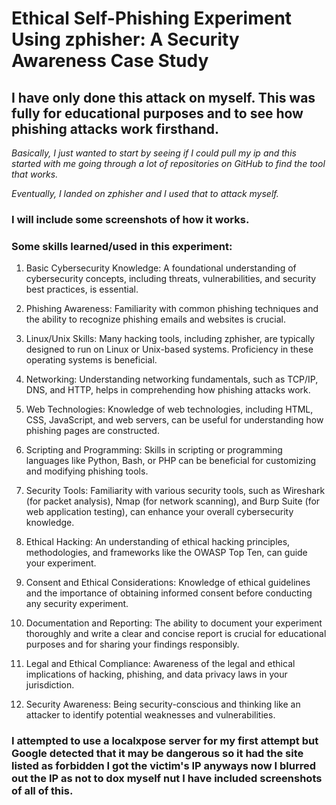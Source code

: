 # Ethical Self-Phishing Experiment Using zphisher: A Security Awareness Case Study

## I have only done this attack on myself. This was fully for educational purposes and to see how phishing attacks work firsthand.

*Basically, I just wanted to start by seeing if I could pull my ip and this started with me going through a lot of repositories on GitHub to find the tool that works.*

*Eventually, I landed on zphisher and I used that to attack myself.*

### I will include some screenshots of how it works.

### Some skills learned/used in this experiment: 

1. Basic Cybersecurity Knowledge: A foundational understanding of cybersecurity concepts, including threats, vulnerabilities, and security best practices, is essential.

2. Phishing Awareness: Familiarity with common phishing techniques and the ability to recognize phishing emails and websites is crucial.

3. Linux/Unix Skills: Many hacking tools, including zphisher, are typically designed to run on Linux or Unix-based systems. Proficiency in these operating systems is beneficial.

4. Networking: Understanding networking fundamentals, such as TCP/IP, DNS, and HTTP, helps in comprehending how phishing attacks work.

5. Web Technologies: Knowledge of web technologies, including HTML, CSS, JavaScript, and web servers, can be useful for understanding how phishing pages are constructed.

6. Scripting and Programming: Skills in scripting or programming languages like Python, Bash, or PHP can be beneficial for customizing and modifying phishing tools.

7. Security Tools: Familiarity with various security tools, such as Wireshark (for packet analysis), Nmap (for network scanning), and Burp Suite (for web application testing), can enhance your overall cybersecurity knowledge.

8. Ethical Hacking: An understanding of ethical hacking principles, methodologies, and frameworks like the OWASP Top Ten, can guide your experiment.

9. Consent and Ethical Considerations: Knowledge of ethical guidelines and the importance of obtaining informed consent before conducting any security experiment.

10. Documentation and Reporting: The ability to document your experiment thoroughly and write a clear and concise report is crucial for educational purposes and for sharing your findings responsibly.

11. Legal and Ethical Compliance: Awareness of the legal and ethical implications of hacking, phishing, and data privacy laws in your jurisdiction.

12. Security Awareness: Being security-conscious and thinking like an attacker to identify potential weaknesses and vulnerabilities.

### I attempted to use a localxpose server for my first attempt but Google detected that it may be dangerous so it had the site listed as forbidden I got the victim's IP anyways now I blurred out the IP as not to dox myself nut I have included screenshots of all of this.
